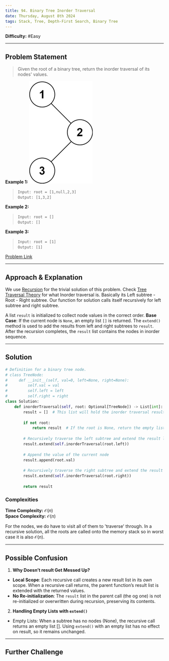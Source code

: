 ```yaml
---
title: 94. Binary Tree Inorder Traversal
date: Thursday, August 8th 2024
tags: Stack, Tree, Depth-First Search, Binary Tree
---
```

**Difficulty:** #Easy

---

## Problem Statement
> Given the root of a binary tree, return the inorder traversal of its nodes' values.

**Example 1:**
![inorder|center](../assets/inorder_1.jpg)
> `Input: root = [1,null,2,3]`      
> `Output: [1,3,2] `

**Example 2:**

> `Input: root = []`  
> `Output: [] `

**Example 3:**

> `Input: root = [1] `  
> `Output: [1]`


[Problem Link](https://leetcode.com/problems/binary-tree-inorder-traversal/description/)

---

## Approach & Explanation

We use [Recursion](../content/Algorithms/Recursion.md) for the trivial solution of this problem. Check [Tree Traversal Theory](../Data%20Structures/Tree%20Traversal%20Theory.md) for what Inorder traversal is. Basically its Left subtree - Root - Right subtree. Our function for solution calls itself recursively for left subtree and right subtree. 

A list `result` is initialized to collect node values in the correct order.
**Base Case**: If the current node is `None`, an empty list `[]` is returned. 
The `extend()` method is used to add the results from left and right subtrees to `result`. After the recursion completes, the `result` list contains the nodes in inorder sequence.

---

## Solution

```python
# Definition for a binary tree node.
# class TreeNode:
#     def __init__(self, val=0, left=None, right=None):
#         self.val = val
#         self.left = left
#         self.right = right
class Solution:
    def inorderTraversal(self, root: Optional[TreeNode]) -> List[int]:
        result = []  # This list will hold the inorder traversal result
        
        if not root:
            return result  # If the root is None, return the empty list
        
        # Recursively traverse the left subtree and extend the result list
        result.extend(self.inorderTraversal(root.left))
        
        # Append the value of the current node
        result.append(root.val)
        
        # Recursively traverse the right subtree and extend the result list
        result.extend(self.inorderTraversal(root.right))
        
        return result
```


### Complexities

**Time Complexity:** $\mathcal{O}(n)$   
**Space Complexity:** $\mathcal{O}(n)$  

For the nodes, we do have to visit all of them to 'traverse' through. In a recursive solution, all the roots are called onto the memory stack so in worst case it is also  $\mathcal{O}(n)$. 


---

## Possible Confusion

1. **Why Doesn’t result Get Messed Up?**

- **Local Scope**: Each recursive call creates a new result list in its *own* scope. When a recursive call returns, the parent function’s result list is extended with the returned values.
- **No Re-initialization**: The `result` list in the parent call (the og one) is not re-initialized or overwritten during recursion, preserving its contents.

2. **Handling Empty Lists with `extend()`**

- Empty Lists: When a subtree has no nodes (None), the recursive call returns an empty list []. Using `extend()` with an empty list has no effect on result, so it remains unchanged.

---
## Further Challenge

